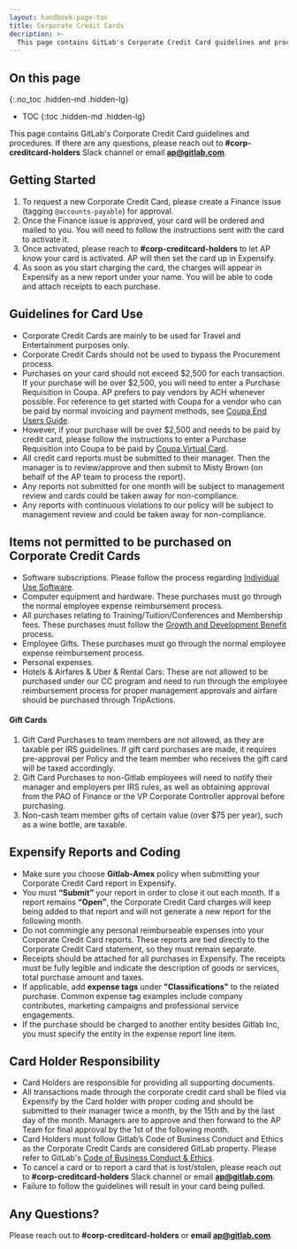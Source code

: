 ```yaml
---
layout: handbook-page-toc
title: Corporate Credit Cards
decription: >-
  This page contains GitLab's Corporate Credit Card guidelines and procedures.
---
```


<link rel="stylesheet" type="text/css" href="/stylesheets/biztech.css" />

## On this page
{:.no_toc .hidden-md .hidden-lg}

- TOC
{:toc .hidden-md .hidden-lg}

This page contains GitLab's Corporate Credit Card guidelines and procedures. If there are any questions, please reach out to **#corp-creditcard-holders** Slack channel or email **ap@gitlab.com**.

## <i id="biz-tech-icons" class="far fa-paper-plane"></i> Getting Started
1. To request a new Corporate Credit Card, please create a Finance issue (tagging `@accounts-payable`) for approval.
1. Once the Finance issue is approved, your card will be ordered and mailed to you. You will need to follow the instructions sent with the card to activate it.
1. Once activated, please reach to **#corp-creditcard-holders** to let AP know your card is activated.  AP will then set the card up in Expensify.
1. As soon as you start charging the card, the charges will appear in Expensify as a new report under your name. You will be able to code and attach receipts to each purchase.

## <i id="biz-tech-icons" class="fas fa-stream"></i> Guidelines for Card Use
- Corporate Credit Cards are mainly to be used for Travel and Entertainment purposes only.
- Corporate Credit Cards should not be used to bypass the Procurement process.
- Purchases on your card should not exceed $2,500 for each transaction.  If your purchase will be over $2,500, you will need to enter a Purchase Requisition in Coupa. AP prefers to pay vendors by ACH whenever possible.  For reference to get started with Coupa for a vendor who can be paid by normal invoicing and payment methods, see [Coupa End Users Guide](https://about.gitlab.com/handbook/business-technology/enterprise-applications/guides/coupa-guide/).
- However, if your purchase will be over $2,500 and needs to be paid by credit card, please follow the instructions to enter a Purchase Requisition into Coupa to be paid by [Coupa Virtual Card](https://about.gitlab.com/handbook/business-technology/enterprise-applications/guides/coupa-virtual-cards/).
- All credit card reports must be submitted to their manager.  Then the manager is to review/approve and then submit to Misty Brown (on behalf of the AP team to process the report).
- Any reports not submitted for one month will be subject to management review and cards could be taken away for non-compliance.
- Any reports with continuous violations to our policy will be subject to management review and could be taken away for non-compliance.

## <i id="biz-tech-icons" class="fas fa-bullseye"></i> Items not permitted to be purchased on Corporate Credit Cards
- Software subscriptions. Please follow the process regarding [Individual Use Software](https://about.gitlab.com/handbook/finance/procurement/personal-use-software/).
- Computer equipment and hardware. These purchases must go through the normal employee expense reimbursement process.
- All purchases relating to Training/Tuition/Conferences and Membership fees. These purchases must follow the [Growth and Development Benefit](https://about.gitlab.com/handbook/total-rewards/benefits/general-and-entity-benefits/growth-and-development/) process.
- Employee Gifts. These purchases must go through the normal employee expense reimbursement process.
- Personal expenses.
- Hotels & Airfares & Uber & Rental Cars: These are not allowed to be purchased under our CC program and need to run through the employee reimbursement process for proper management approvals and airfare should be purchased through TripActions.

#### Gift Cards

1. Gift Card Purchases to team members are not allowed, as they are taxable per IRS guidelines.  If gift card purchases are made, it requires pre-approval per Policy and the team member who receives the gift card will be taxed accordingly.
1. Gift Card Purchases to non-Gitlab employees will need to notify their manager and employers per IRS rules, as well as obtaining approval from the PAO of Finance or the VP Corporate Controller approval before purchasing.
1. Non-cash team member gifts of certain value (over $75 per year), such as a wine bottle, are taxable.

## <i id="biz-tech-icons" class="fas fa-stream"></i> Expensify Reports and Coding
- Make sure you choose **Gitlab-Amex** policy when submitting your Corporate Credit Card report in Expensify.
- You must  **“Submit”** your report in order to close it out each month.  If a report remains **“Open”**, the Corporate Credit Card charges will keep being added to that report and will not generate a new report for the following month.
- Do not commingle any personal reimburseable expenses into your Corporate Credit Card reports.  These reports are tied directly to the Corporate Credit Card statement, so they must remain separate.
- Receipts should be attached for all purchases in Expensify. The receipts must be fully legible and indicate the description of goods or services, total purchase amount and taxes.
- If applicable, add **expense tags** under **"Classifications"** to the related purchase. Common expense tag examples include company contributes, marketing campaigns and professional service engagements.
- If the purchase should be charged to another entity besides Gitlab Inc, you must specify the entity in the expense report line item.

## <i id="biz-tech-icons" class="fas fa-bullseye"></i> Card Holder Responsibility
- Card Holders are responsible for providing all supporting documents.
- All transactions made through the corporate credit card shall be filed via Expensify by the Card holder with proper coding and should be submitted to their manager twice a month, by the 15th and by the last day of the month.  Managers are to approve and then forward to the AP Team for final approval by the 1st of the following month.
- Card Holders must follow Gitlab’s Code of Business Conduct and Ethics as the Corporate Credit Cards are considered GitLab property. Please refer to GitLab's [Code of Business Conduct & Ethics](https://about.gitlab.com/handbook/legal/gitlab-code-of-business-conduct-and-ethics/).
- To cancel a card or to report a card that is lost/stolen, please reach out to **#corp-creditcard-holders** Slack channel or email **ap@gitlab.com**.
- Failure to follow the guidelines will result in your card being pulled.

## <i id="biz-tech-icons" class="far fa-question-circle"></i> Any Questions?  
Please reach out to **#corp-creditcard-holders** or **email ap@gitlab.com**.






